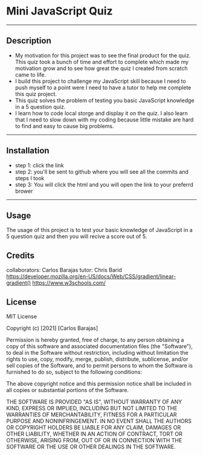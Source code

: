 # Mini JavaScript Quiz

- - -
## Description 

- My motivation for this project was to see the final product for the quiz. This quiz took a bunch of time and effort to complete which made my motivation grow and to see how great the quiz I created from scratch came to life.
- I build this project to challenge my JavaScript skill because I need to push myself to a point were I need to have a tutor to help me complete this quiz project.
- This quiz solves the problem of testing you basic JavaScript knowledge in a 5 question quiz. 
- I learn how to code local storge and display it on the quiz. I also learn that I need to slow down with my coding because little mistake are hard to find and easy to cause big problems. 

- - -

## Installation 

- step 1: click the link 
- step 2: you'll be sent to github where you will see all the commits and steps I took
- step 3: You will click the html and you will open the link to your preferrd brower

- - -

## Usage

The usage of this project is to test your basic knowledge of JavaScript in a 5 question quiz and then you will recive a score out of 5. 

## Credits
 collaborators: Carlos Barajas 
 tutor: Chris Barid
https://developer.mozilla.org/en-US/docs/Web/CSS/gradient/linear-gradient()
https://www.w3schools.com/
 ## License 
 
MIT License

Copyright (c) [2021] [Carlos Barajas]

Permission is hereby granted, free of charge, to any person obtaining a copy of this software and associated documentation files (the "Software"), to deal in the Software without restriction, including without limitation the rights to use, copy, modify, merge, publish, distribute, sublicense, and/or sell copies of the Software, and to permit persons to whom the Software is furnished to do so, subject to the following conditions:

The above copyright notice and this permission notice shall be included in all copies or substantial portions of the Software.

THE SOFTWARE IS PROVIDED "AS IS", WITHOUT WARRANTY OF ANY KIND, EXPRESS OR IMPLIED, INCLUDING BUT NOT LIMITED TO THE WARRANTIES OF MERCHANTABILITY, FITNESS FOR A PARTICULAR PURPOSE AND NONINFRINGEMENT. IN NO EVENT SHALL THE AUTHORS OR COPYRIGHT HOLDERS BE LIABLE FOR ANY CLAIM, DAMAGES OR OTHER LIABILITY, WHETHER IN AN ACTION OF CONTRACT, TORT OR OTHERWISE, ARISING FROM, OUT OF OR IN CONNECTION WITH THE SOFTWARE OR THE USE OR OTHER DEALINGS IN THE SOFTWARE.

